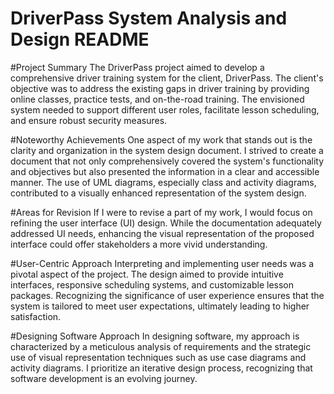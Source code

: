 # DriverPass System Analysis and Design README
#Project Summary
The DriverPass project aimed to develop a comprehensive driver training system for the client, DriverPass. The client's objective was to address the existing gaps in driver training by providing online classes, practice tests, and on-the-road training. The envisioned system needed to support different user roles, facilitate lesson scheduling, and ensure robust security measures.

#Noteworthy Achievements
One aspect of my work that stands out is the clarity and organization in the system design document. I strived to create a document that not only comprehensively covered the system's functionality and objectives but also presented the information in a clear and accessible manner. The use of UML diagrams, especially class and activity diagrams, contributed to a visually enhanced representation of the system design.

#Areas for Revision
If I were to revise a part of my work, I would focus on refining the user interface (UI) design. While the documentation adequately addressed UI needs, enhancing the visual representation of the proposed interface could offer stakeholders a more vivid understanding.

#User-Centric Approach
Interpreting and implementing user needs was a pivotal aspect of the project. The design aimed to provide intuitive interfaces, responsive scheduling systems, and customizable lesson packages. Recognizing the significance of user experience ensures that the system is tailored to meet user expectations, ultimately leading to higher satisfaction.

#Designing Software Approach
In designing software, my approach is characterized by a meticulous analysis of requirements and the strategic use of visual representation techniques such as use case diagrams and activity diagrams. I prioritize an iterative design process, recognizing that software development is an evolving journey.
